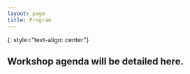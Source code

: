 ```yaml
---
layout: page
title: Program
---
```

{: style="text-align: center"}
## Workshop agenda will be detailed here.

<!--
<table style="font-size:80%">
  <tbody>
    <tr style="background-color:#FEF2CB">
      <td>9:00-9:10</td>
      <td><b>Welcome and Opening Remarks</b></td>
    </tr>
    <tr style="background-color:#D8D8D8">
      <td>9:10-10:00</td>
      <td><b>Keynote speaker: Claudio Di Ciccio - Title: <em>Automated Reasoning and Data Analytics for Declarative Process Mining</em></b></td>
    </tr>
    <tr style="background-color:#FEF2CB">
      <td></td>
      <td><em>Paper presentations - SESSION I</em> - Chair Lior Limonad</td>
    </tr>
    <tr>
      <td>10:00-10:30</td>
      <td>Mahmoud Shoush and Marlon Dumas. <em>Intervening With Confidence: Conformal Prescriptive Monitoring of Business Processes</em></td>
    </tr>
    <tr style="background-color:#D8D8D8">
      <td>10:30-10:45</td>
      <td><b>Coffee break</b></td>
    </tr>
    <tr>
      <td>10:45-11:15</td>
      <td>Simona Fioretto, Elio Masciari and Enea Vincenzo Napolitano. <em>Can the Study of Trajectories Help to Extract Information from Business Processes?</em></td>
    </tr>
    <tr style="background-color:#FEF2CB">
      <td></td>
      <td><em>Short paper presentations - SESSION II</em> - Chair Fabiana Fournier</td>
    </tr>
    <tr>
      <td>11:15-11:35</td>
      <td>Dirk Fahland, Fabiana Fournier, Lior Limonad, Inna Skarbovsky and Ava J.E. Swevels. <em>Why are my Pizzas late?</em></td>
    </tr>
    <tr>
      <td>11:35-11:55</td>
      <td>Nijat Mehdiyev, Maxim Majlatow and Peter Fettke. <em>Explainable Artificial Intelligence Meets Uncertainty Quantification for Predictive Process Monitoring</em></td>
    </tr>
    <tr>
      <td>11:55-12:15</td>
      <td>Jing Yang, Chun Ouyang and Arthur ter Hofstede. <em>Learning execution contexts from event logs</em></td>
    </tr>
    <tr>
      <td>12:15-12:35</td>
      <td>Ngai Lam Ho and Kwan Hui Lim. <em>Utilizing Language Models for Tour Itinerary Recommendation</em></td>
    </tr>
    <tr style="background-color:#FEF2CB">
      <td>12:35-12:45</td>
      <td><b>Closing remarks</b></td>
    </tr>
    <tr style="background-color:#D8D8D8">
      <td>12:45</td>
      <td><b>Lunch</b></td>
    </tr>
   </tbody>
</table>
-->
